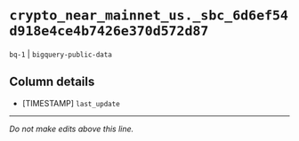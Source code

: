 # `crypto_near_mainnet_us._sbc_6d6ef54d918e4ce4b7426e370d572d87`
`bq-1` | `bigquery-public-data`

## Column details
* [TIMESTAMP] `last_update`

-------------------------------------------------------------------------------
*Do not make edits above this line.*
